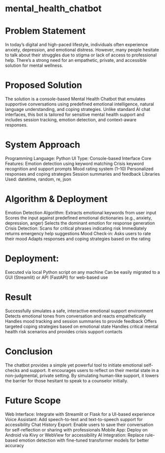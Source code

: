 # mental_health_chatbot

# Problem Statement
In today’s digital and high-paced lifestyle, individuals often experience anxiety, depression, and emotional distress. However, many people hesitate to talk about their struggles due to stigma or lack of access to professional help. There’s a strong need for an empathetic, private, and accessible solution for mental wellness.

# Proposed Solution
The solution is a console-based Mental Health Chatbot that emulates supportive conversations using predefined emotional intelligence, natural language understanding, and coping strategies. Unlike standard AI chat interfaces, this bot is tailored for sensitive mental health support and includes session tracking, emotion detection, and context-aware responses.

# System Approach
Programming Language: Python
UI Type: Console-based Interface
Core Features:
Emotion detection using keyword matching
Crisis keyword recognition and support prompts
Mood rating system (1–10)
Personalized responses and coping strategies
Session summaries and feedback
Libraries Used: datetime, random, re, json

# Algorithm & Deployment
Emotion Detection Algorithm:
Extracts emotional keywords from user input
Scores the input against predefined emotional dictionaries (e.g., anxiety, depression, anger)
Selects the dominant emotion for response generation
Crisis Detection:
Scans for critical phrases indicating risk
Immediately returns emergency help suggestions
Mood Check-in:
Asks users to rate their mood
Adapts responses and coping strategies based on the rating

# Deployment:
Executed via local Python script on any machine
Can be easily migrated to a GUI (Streamlit) or API (FastAPI) for web-based use

# Result
Successfully simulates a safe, interactive emotional support environment
Detects emotional tones from conversation and reacts empathetically
Handles mood tracking and session summaries to provide feedback
Offers targeted coping strategies based on emotional state
Handles critical mental health risk scenarios and provides crisis support contacts

# Conclusion
The chatbot provides a simple yet powerful tool to initiate emotional self-checks and support. It encourages users to reflect on their mental state in a non-judgmental, private setting. By simulating human-like support, it lowers the barrier for those hesitant to speak to a counselor initially.

# Future Scope
Web Interface: Integrate with Streamlit or Flask for a UI-based experience
Voice Assistant: Add speech-to-text and text-to-speech support for accessibility
Chat History Export: Enable users to save their conversation for self-reflection or sharing with professionals
Mobile App: Deploy on Android via Kivy or WebView for accessibility
AI Integration: Replace rule-based emotion detection with fine-tuned transformer models for better accuracy





